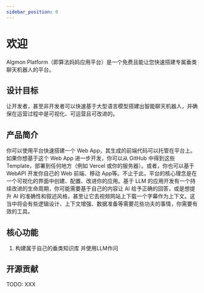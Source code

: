 ```yaml
---
sidebar_position: 0
---
```


# 欢迎

Algmon Platform（即算法妈妈应用平台）是一个免费且能让您快速搭建专属垂类聊天机器人的平台。

## 设计目标

让开发者，甚至非开发者可以快速基于大型语言模型搭建出智能聊天机器人，并确保在运营过程中是可视化、可运营且可改进的。

## 产品简介

你可以使用平台快速搭建一个 Web App，其生成的前端代码可以托管在平台上。如果你想基于这个 Web App 进一步开发，你可以从 GitHub 中得到这些 Template，部署到任何地方（例如 Vercel 或你的服务器）。或者，你也可以基于 WebAPI 开发你自己的 Web 前端、移动 App等。不止于此，平台的核心理念是在一个可视化的界面中创建、配置、改进你的应用。基于 LLM 的应用开发有一个持续改进的生命周期，你可能需要基于自己的内容让 AI 给予正确的回答，或是想提升 AI 的准确性和叙述风格，甚至让它去视频网站上下载一个字幕作为上下文。这当中将会有些逻辑设计、上下文增强、数据准备等需要花些功夫的事情，你需要有效的工具。

## 核心功能
1. 构建属于自己的垂类知识库 并使用LLM作问

## 开源贡献
TODO: XXX